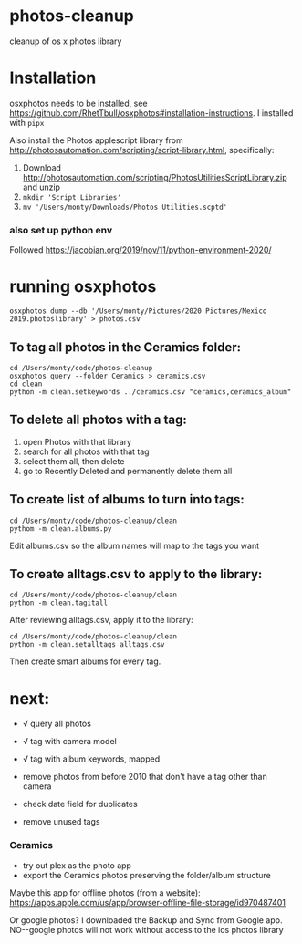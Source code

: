 # photos-cleanup
cleanup of os x photos library

# Installation

osxphotos needs to be installed, see https://github.com/RhetTbull/osxphotos#installation-instructions. I installed with `pipx`

Also install the Photos applescript library from http://photosautomation.com/scripting/script-library.html, specifically:

1. Download http://photosautomation.com/scripting/PhotosUtilitiesScriptLibrary.zip and unzip
2. `mkdir 'Script Libraries'`
3. `mv '/Users/monty/Downloads/Photos Utilities.scptd'`

### also set up python env
Followed https://jacobian.org/2019/nov/11/python-environment-2020/


# running osxphotos 


```
osxphotos dump --db '/Users/monty/Pictures/2020 Pictures/Mexico 2019.photoslibrary' > photos.csv
```

## To tag all photos in the Ceramics folder:
```
cd /Users/monty/code/photos-cleanup
osxphotos query --folder Ceramics > ceramics.csv
cd clean
python -m clean.setkeywords ../ceramics.csv "ceramics,ceramics_album"
```
## To delete all photos with a tag:
1. open Photos with that library
2. search for all photos with that tag
3. select them all, then delete
4. go to Recently Deleted and permanently delete them all

## To create list of albums to turn into tags:
```
cd /Users/monty/code/photos-cleanup/clean
pythom -m clean.albums.py
```
Edit albums.csv so the album names will map to the tags you want

## To create alltags.csv to apply to the library:
```
cd /Users/monty/code/photos-cleanup/clean
python -m clean.tagitall
```

After reviewing alltags.csv, apply it to the library:
```
cd /Users/monty/code/photos-cleanup/clean
python -m clean.setalltags alltags.csv
```

Then create smart albums for every tag.


# next:

- √ query all photos
- √ tag with camera model
- √ tag with album keywords, mapped

- remove photos from before 2010 that don't have a tag other than camera
- check date field for duplicates
- remove unused tags

### Ceramics
- try out plex as the photo app
- export the Ceramics photos preserving the folder/album structure

Maybe this app for offline photos (from a website):
https://apps.apple.com/us/app/browser-offline-file-storage/id970487401

Or google photos? I downloaded the Backup and Sync from Google app.
NO--google photos will not work without access to the ios photos library

